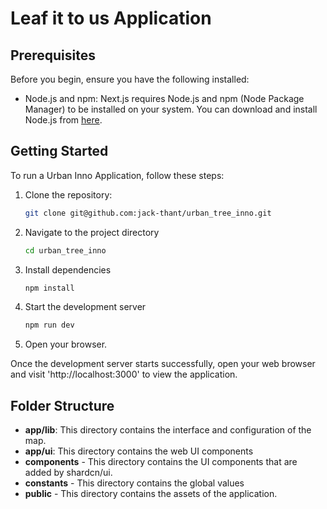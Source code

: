 # Leaf it to us Application

## Prerequisites
Before you begin, ensure you have the following installed:
- Node.js and npm: Next.js requires Node.js and npm (Node Package Manager) to be installed on your system. You can download and install Node.js from [here]("https://nodejs.org/en").

## Getting Started
To run a Urban Inno Application, follow these steps:
1. Clone the repository:
    ```bash
    git clone git@github.com:jack-thant/urban_tree_inno.git
    ```

2. Navigate to the project directory
    ```bash
    cd urban_tree_inno
    ```

3. Install dependencies
    ```bash
    npm install
    ```

4. Start the development server
    ```bash
    npm run dev
    ```

5. Open your browser.

Once the development server starts successfully, open your web browser and visit 'http://localhost:3000' to view the application.

## Folder Structure
- **app/lib**: This directory contains the interface and configuration of the map.
- **app/ui**: This directory contains the web UI components
- **components** - This directory contains the UI components that are added by shardcn/ui.
- **constants** - This directory contains the global values
- **public** - This directory contains the assets of the application.
    
